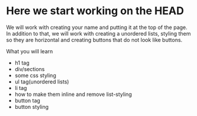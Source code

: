 # Here we start working on the HEAD
We will work with creating your name and putting it at the top of the page.
In addition to that, we will work with creating a unordered lists, styling them so they are horizontal and creating buttons that do not look like buttons.


What you will learn
* h1 tag
* div/sections
* some css styling
* ul tag(unordered lists)
* li tag
* how to make them inline and remove list-styling
* button tag
* button styling
